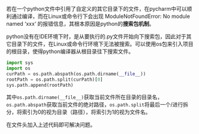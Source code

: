 
若在一个python文件中引用了自定义的其它目录下的文件，在pycharm中可以顺利通过编译，而在Linux或命令行下会出现 ModuleNotFoundError: No module named ‘xxx‘ 的报错信息，其根本原因是python的**搜索包机制**。

python没有在IDE环境下时，是从要执行的.py文件开始向下搜索包，因此对于其它目录下的文件，在Linux或命令行环境下无法被搜索。可以使用os包来引入项目的根目录，使得python编译器从根目录往下搜索文件。

```python
import sys
import os
curPath = os.path.abspath(os.path.dirname(__file__))
rootPath = os.path.split(curPath)[0]
sys.path.append(rootPath)
```

其中`os.path.dirname(__file__)`获取当前文件所在目录的目录名，`os.path.abspath`获取当前文件的绝对路径，`os.path.split`将最后一个/进行拆分，将索引为0的视为目录（路径），将索引为1的视为文件名。

在文件头加入上述代码即可解决问题。
